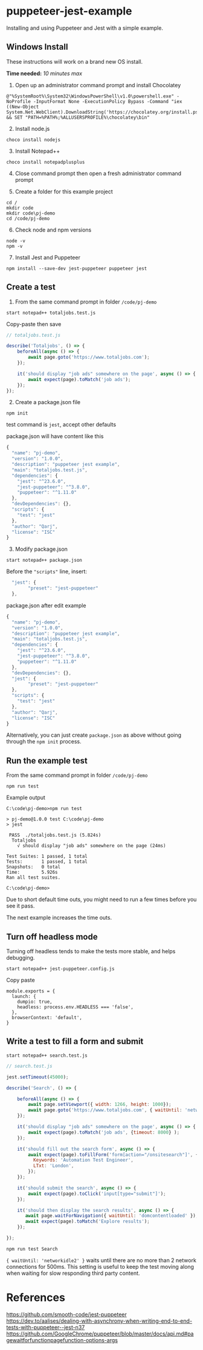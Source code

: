 # puppeteer-jest-example

Installing and using Puppeteer and Jest with a simple example.


## Windows Install

These instructions will work on a brand new OS install.

**Time needed:** *10 minutes max*


1. Open up an administrator command prompt and install Chocolatey
```batch
@"%SystemRoot%\System32\WindowsPowerShell\v1.0\powershell.exe" -NoProfile -InputFormat None -ExecutionPolicy Bypass -Command "iex ((New-Object System.Net.WebClient).DownloadString('https://chocolatey.org/install.ps1'))" && SET "PATH=%PATH%;%ALLUSERSPROFILE%\chocolatey\bin"
```

2. Install node.js
```batch
choco install nodejs
```

3. Install Notepad++
```batch
choco install notepadplusplus
```

4. Close command prompt then open a fresh administrator command prompt

5. Create a folder for this example project
```batch
cd /
mkdir code
mkdir code\pj-demo
cd /code/pj-demo
```

6. Check node and npm versions
```batch
node -v
npm -v
```

7. Install Jest and Puppeteer
```batch
npm install --save-dev jest-puppeteer puppeteer jest
```

## Create a test

1. From the same command prompt in folder `/code/pj-demo`

```batch
start notepad++ totaljobs.test.js
```

Copy-paste then save
```javascript
// totaljobs.test.js

describe('Totaljobs', () => {
    beforeAll(async () => {
        await page.goto('https://www.totaljobs.com');
    });

    it('should display "job ads" somewhere on the page', async () => {
        await expect(page).toMatch('job ads');
    });
});
```

2. Create a package.json file

```batch
npm init
```

test command is `jest`, accept other defaults

package.json will have content like this
```javascript
{
  "name": "pj-demo",
  "version": "1.0.0",
  "description": "puppeteer jest example",
  "main": "totaljobs.test.js",
  "dependencies": {
    "jest": "^23.6.0",
    "jest-puppeteer": "^3.8.0",
    "puppeteer": "^1.11.0"
  },
  "devDependencies": {},
  "scripts": {
    "test": "jest"
  },
  "author": "Qarj",
  "license": "ISC"
}

```

3. Modify package.json

```batch
start notepad++ package.json
```

Before the `"scripts"` line, insert:
```javascript
  "jest": {
        "preset": "jest-puppeteer"
  },
```

package.json after edit example
```javascript
{
  "name": "pj-demo",
  "version": "1.0.0",
  "description": "puppeteer jest example",
  "main": "totaljobs.test.js",
  "dependencies": {
    "jest": "^23.6.0",
    "jest-puppeteer": "^3.8.0",
    "puppeteer": "^1.11.0"
  },
  "devDependencies": {},
  "jest": {
        "preset": "jest-puppeteer"
  },
  "scripts": {
    "test": "jest"
  },
  "author": "Qarj",
  "license": "ISC"
}
```

Alternatively, you can just create `package.json` as above without going through the `npm init` process.


## Run the example test

From the same command prompt in folder `/code/pj-demo`
```batch
npm run test
```

Example output
```
C:\code\pj-demo>npm run test

> pj-demo@1.0.0 test C:\code\pj-demo
> jest

 PASS  ./totaljobs.test.js (5.824s)
  Totaljobs
    √ should display "job ads" somewhere on the page (24ms)

Test Suites: 1 passed, 1 total
Tests:       1 passed, 1 total
Snapshots:   0 total
Time:        5.926s
Ran all test suites.

C:\code\pj-demo>
```

Due to short default time outs, you might need to run a few times before you see it pass.

The next example increases the time outs.


## Turn off headless mode

Turning off headless tends to make the tests more stable, and helps debugging.

```
start notepad++ jest-puppeteer.config.js
```

Copy paste
```
module.exports = {
  launch: {
    dumpio: true,
    headless: process.env.HEADLESS === 'false',
  },
  browserContext: 'default',
}
```


## Write a test to fill a form and submit

```
start notepad++ search.test.js
```

```javascript
// search.test.js

jest.setTimeout(45000);

describe('Search', () => {

    beforeAll(async () => {
        await page.setViewport({ width: 1266, height: 1000});
        await page.goto('https://www.totaljobs.com', { waitUntil: 'networkidle2' });
    });

    it('should display "job ads" somewhere on the page', async () => {
        await expect(page).toMatch('job ads', {timeout: 8000} );
    });

    it('should fill out the search form', async () => {
        await expect(page).toFillForm('form[action="/onsitesearch"]', {
          Keywords: 'Automation Test Engineer',
          LTxt: 'London',
        });
    });

    it('should submit the search', async () => {
        await expect(page).toClick('input[type="submit"]');
    });

    it('should then display the search results', async () => {
       await page.waitForNavigation({ waitUntil: 'domcontentloaded' });
       await expect(page).toMatch('Explore results');
    });

});
```

```
npm run test Search
```

`{ waitUntil: 'networkidle2' }` waits until there are no more than 2 network connections for 500ms.
This setting is useful to keep the test moving along when waiting for slow responding
third party content.


# References

https://github.com/smooth-code/jest-puppeteer
https://dev.to/aalises/dealing-with-asynchrony-when-writing-end-to-end-tests-with-puppeteer--jest-n37
https://github.com/GoogleChrome/puppeteer/blob/master/docs/api.md#pagewaitforfunctionpagefunction-options-args